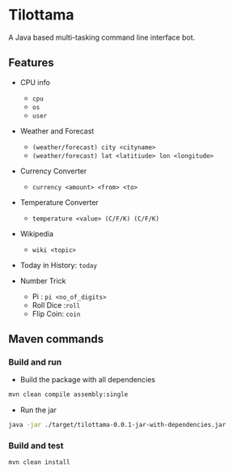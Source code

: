 # Tilottama

A Java based multi-tasking command line interface bot.

## Features

- CPU info

  - `cpu`
  - `os`
  - `user`
- Weather and Forecast

  - `(weather/forecast) city <cityname>`
  - `(weather/forecast) lat <latitiude> lon <longitude>`
- Currency Converter

  - `currency <amount> <from> <to>`
- Temperature Converter
  - `temperature <value> (C/F/K) (C/F/K)`
- Wikipedia
  - `wiki <topic>`

- Today in History: `today`

- Number Trick
  - Pi : `pi <no_of_digits>`
  - Roll Dice :`roll`
  - Flip Coin: `coin`

## Maven commands

### Build and run

- Build the package with all dependencies

```sh
mvn clean compile assembly:single
```

- Run the jar

```sh
java -jar ./target/tilottama-0.0.1-jar-with-dependencies.jar
```

### Build and test

```sh
mvn clean install
```

